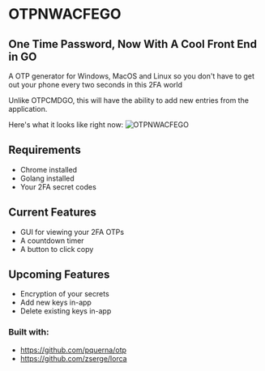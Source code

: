 # OTPNWACFEGO
## One Time Password, Now With A Cool Front End in GO
A OTP generator for Windows, MacOS and Linux so you don't have to get out your phone every two seconds in this 2FA world

Unlike OTPCMDGO, this will have the ability to add new entries from the application.

Here's what it looks like right now:
![OTPNWACFEGO](https://i.imgur.com/KUYITRR.gif)

## Requirements
- Chrome installed
- Golang installed
- Your 2FA secret codes

## Current Features
- GUI for viewing your 2FA OTPs
- A countdown timer
- A button to click copy

## Upcoming Features
- Encryption of your secrets
- Add new keys in-app
- Delete existing keys in-app

### Built with:
- https://github.com/pquerna/otp
- https://github.com/zserge/lorca
